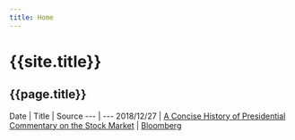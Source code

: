 ```yaml
---
title: Home
---
```


# {{site.title}}
## {{page.title}}

Date | Title | Source
--- | ---
2018/12/27 | [A Concise History of Presidential Commentary on the Stock Market]({{site.baseurl}}/docs/about) | [Bloomberg](https://www.bloomberg.com/news/articles/2018-12-26/a-concise-history-of-presidential-commentary-on-the-stock-market?srnd=premium)
